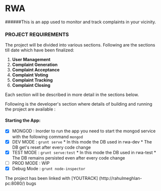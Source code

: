 # RWA
######This is an app used to monitor and track complaints in your vicinity.

### PROJECT REQUIREMENTS
The project will be divided into various sections. Following are the sections till date which have been finalized: 

1. **User Management**
2. **Complaint Generation**
3. **Complaint Acceptance**
4. **Complaint Voting**
5. **Complaint Tracking**
6. **Complaint Closing**


Each section will be described in more detail in the sections below.

Following is the developer's section where details of building and running the project are available :

#### Starting the App:
- [x] MONGOD : Inorder to run the app you need to start the mongod service with the following command `mongod`
- [x] DEV MODE : `grunt serve`
      * In this mode the DB used in rwa-dev
      * The DB get's reset after every code change
- [x] TEST MODE : `grunt serve:test`
      * In this mode the DB used in rwa-test
      * The DB remains persisted even after every code change
- [ ] PROD MODE : WIP
- [x] Debug Mode : `grunt node-inspector`

The project has been linked with [YOUTRACK] (http://rahulmeghlan-pc:8080/) bugs